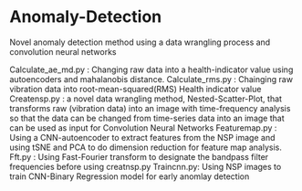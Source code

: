 # Anomaly-Detection
Novel anomaly detection method using a data wrangling process and convolution neural networks

Calculate_ae_md.py : Changing raw data into a health-indicator value using autoencoders and mahalanobis distance.
Calculate_rms.py : Chainging raw vibration data into root-mean-squared(RMS) Health indicator value
Creatensp.py : a novel data wrangling method, Nested-Scatter-Plot, that transforms raw (vibration data) into an image with time-frequency analysis so that the data can be changed from time-series data into an image that can be used as input for Convolution Neural Networks
Featuremap.py : Using a CNN-autoencoder to extract features from the NSP image and using tSNE and PCA to do dimension reduction for feature map analysis.
Fft.py : Using Fast-Fourier transform to designate the bandpass filter frequencies before using creatnsp.py
Traincnn.py: Using NSP images to train CNN-Binary Regression model for early anomlay detection
